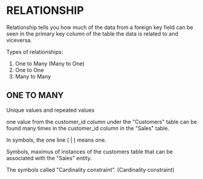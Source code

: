 # RELATIONSHIP

Relationship tells you how much of the data from a foreign key field can be seen in the primary key column of the table the data is related to and viceversa.

Types of relationships:
1. One to Many (Many to One)
2. One to One
3. Many to Many

## ONE TO MANY

Unique values and repeated values

one value from the customer_id column under the "Customers" table can be found many times in the customer_id column in the "Sales" table.

In symbols, the one line ( | ) means one.

Symbols, maximus of instances of the customers table that can be associated with the "Sales" entity.

The symbols called "Cardinality constraint". (Cardinality constraint) 

